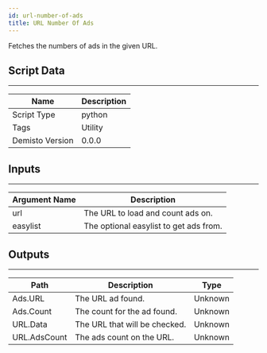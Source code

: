 ```yaml
---
id: url-number-of-ads
title: URL Number Of Ads
---
```


Fetches the numbers of ads in the given URL.

## Script Data
---

| **Name** | **Description** |
| --- | --- |
| Script Type | python |
| Tags | Utility |
| Demisto Version | 0.0.0 |

## Inputs
---

| **Argument Name** | **Description** |
| --- | --- |
| url | The URL to load and count ads on. |
| easylist | The optional easylist to get ads from. |

## Outputs
---

| **Path** | **Description** | **Type** |
| --- | --- | --- |
| Ads.URL | The URL ad found. | Unknown |
| Ads.Count | The count for the ad found. | Unknown |
| URL.Data | The URL that will be checked. | Unknown |
| URL.AdsCount | The ads count on the URL. | Unknown |
